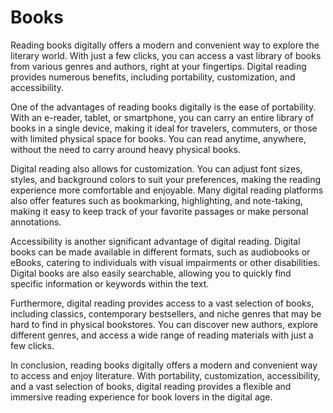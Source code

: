 # Books

Reading books digitally offers a modern and convenient way to explore the literary world. With just a few clicks, you can access a vast library of books from various genres and authors, right at your fingertips. Digital reading provides numerous benefits, including portability, customization, and accessibility.

One of the advantages of reading books digitally is the ease of portability. With an e-reader, tablet, or smartphone, you can carry an entire library of books in a single device, making it ideal for travelers, commuters, or those with limited physical space for books. You can read anytime, anywhere, without the need to carry around heavy physical books.

Digital reading also allows for customization. You can adjust font sizes, styles, and background colors to suit your preferences, making the reading experience more comfortable and enjoyable. Many digital reading platforms also offer features such as bookmarking, highlighting, and note-taking, making it easy to keep track of your favorite passages or make personal annotations.

Accessibility is another significant advantage of digital reading. Digital books can be made available in different formats, such as audiobooks or eBooks, catering to individuals with visual impairments or other disabilities. Digital books are also easily searchable, allowing you to quickly find specific information or keywords within the text.

Furthermore, digital reading provides access to a vast selection of books, including classics, contemporary bestsellers, and niche genres that may be hard to find in physical bookstores. You can discover new authors, explore different genres, and access a wide range of reading materials with just a few clicks.

In conclusion, reading books digitally offers a modern and convenient way to access and enjoy literature. With portability, customization, accessibility, and a vast selection of books, digital reading provides a flexible and immersive reading experience for book lovers in the digital age.
